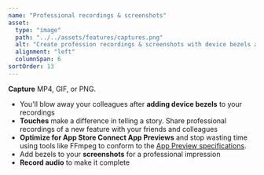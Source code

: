 ```yaml
---
name: "Professional recordings & screenshots"
asset:
  type: "image"
  path: "../../assets/features/captures.png"
  alt: "Create profession recordings & screenshots with device bezels and audio recorded."
  alignment: "left"
  columnSpan: 6
sortOrder: 13
---
```


**Capture** MP4, GIF, or PNG.

- You'll blow away your colleagues after **adding device bezels** to your recordings
- **Touches** make a difference in telling a story. Share professional recordings of a new feature with your friends and colleagues
- **Optimize for App Store Connect App Previews** and stop wasting time using tools like FFmpeg to conform to the [App Preview specifications](https://help.apple.com/app-store-connect/?lang=en/#/dev4e413fcb8).
- Add bezels to your **screenshots** for a professional impression
- **Record audio** to make it complete

